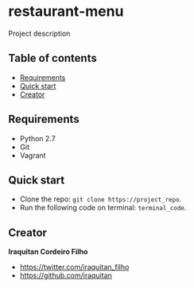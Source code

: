 # restaurant-menu
Project description

## Table of contents
* [Requirements](#requirements)
* [Quick start](#quick-start)
* [Creator](#creator)

## Requirements
* Python 2.7
* Git
* Vagrant

## Quick start 
* Clone the repo: `git clone https://project_repo`.
* Run the following code on terminal: `terminal_code`.

## Creator
**Iraquitan Cordeiro Filho**

* <https://twitter.com/iraquitan_filho>
* <https://github.com/iraquitan>